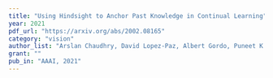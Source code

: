 ```yaml
---
title: "Using Hindsight to Anchor Past Knowledge in Continual Learning"
year: 2021
pdf_url: "https://arxiv.org/abs/2002.08165"
category: "vision"
author_list: "Arslan Chaudhry, David Lopez-Paz, Albert Gordo, Puneet K. Dokania, Philip H. S. Torr"
grant: ""
pub_in: "AAAI, 2021"
---
```

